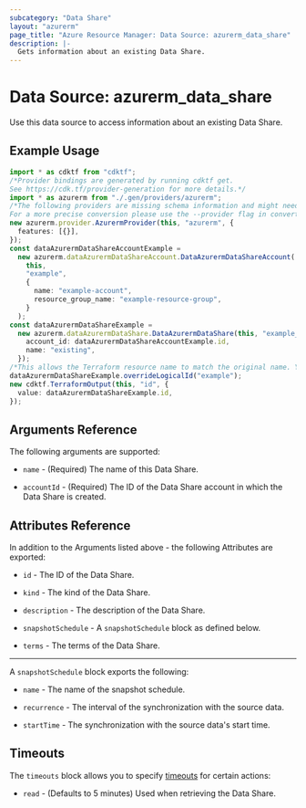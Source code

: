 ```yaml
---
subcategory: "Data Share"
layout: "azurerm"
page_title: "Azure Resource Manager: Data Source: azurerm_data_share"
description: |-
  Gets information about an existing Data Share.
---
```


# Data Source: azurerm\_data\_share

Use this data source to access information about an existing Data Share.

## Example Usage

```typescript
import * as cdktf from "cdktf";
/*Provider bindings are generated by running cdktf get.
See https://cdk.tf/provider-generation for more details.*/
import * as azurerm from "./.gen/providers/azurerm";
/*The following providers are missing schema information and might need manual adjustments to synthesize correctly: azurerm.
For a more precise conversion please use the --provider flag in convert.*/
new azurerm.provider.AzurermProvider(this, "azurerm", {
  features: [{}],
});
const dataAzurermDataShareAccountExample =
  new azurerm.dataAzurermDataShareAccount.DataAzurermDataShareAccount(
    this,
    "example",
    {
      name: "example-account",
      resource_group_name: "example-resource-group",
    }
  );
const dataAzurermDataShareExample =
  new azurerm.dataAzurermDataShare.DataAzurermDataShare(this, "example_2", {
    account_id: dataAzurermDataShareAccountExample.id,
    name: "existing",
  });
/*This allows the Terraform resource name to match the original name. You can remove the call if you don't need them to match.*/
dataAzurermDataShareExample.overrideLogicalId("example");
new cdktf.TerraformOutput(this, "id", {
  value: dataAzurermDataShareExample.id,
});

```

## Arguments Reference

The following arguments are supported:

*   `name` - (Required) The name of this Data Share.

*   `accountId` - (Required) The ID of the Data Share account in which the Data Share is created.

## Attributes Reference

In addition to the Arguments listed above - the following Attributes are exported:

*   `id` - The ID of the Data Share.

*   `kind` - The kind of the Data Share.

*   `description` - The description of the Data Share.

*   `snapshotSchedule` - A `snapshotSchedule` block as defined below.

*   `terms` - The terms of the Data Share.

***

A `snapshotSchedule` block exports the following:

*   `name` - The name of the snapshot schedule.

*   `recurrence` - The interval of the synchronization with the source data.

*   `startTime` -  The synchronization with the source data's start time.

## Timeouts

The `timeouts` block allows you to specify [timeouts](https://www.terraform.io/language/resources/syntax#operation-timeouts) for certain actions:

* `read` - (Defaults to 5 minutes) Used when retrieving the Data Share.
